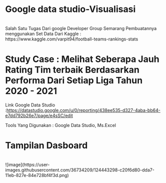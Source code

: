 # Google data studio-Visualisasi
</br>
Salah Satu Tugas Dari google Developer Group Semarang Pembuatannya menggunakan Set Data Dari Kaggle : https://www.kaggle.com/varpit94/football-teams-rankings-stats
</br>

# Study Case : Melihat Seberapa Jauh Rating Tim terbaik Berdasarkan Performa Dari Setiap Liga Tahun 2020 - 2021




Link Google Data Studio :https://datastudio.google.com/u/0/reporting/438ee535-d327-4aba-bb64-e7dd792b26e7/page/e4sSC/edit
</br>

Tools Yang Digunakan : Google Data Studio, Ms.Excel 
</br>
# Tampilan Dasboard
</br>
![image](https://user-images.githubusercontent.com/36734209/124443298-c20f6d80-dda7-11eb-827e-84e728bf4f3d.png)
